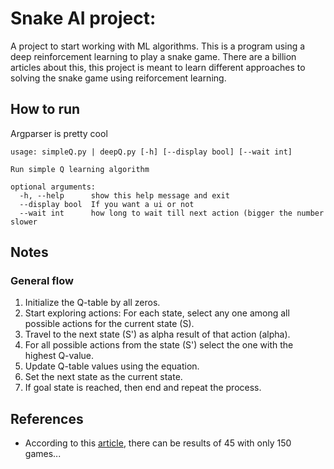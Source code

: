 # Snake AI project:

A project to start working with ML algorithms. This is a program using a deep reinforcement learning to play a snake game. There are a billion articles about this, this project is meant to learn different approaches to solving the snake game using reiforcement learning.

## How to run

Argparser is pretty cool
```
usage: simpleQ.py | deepQ.py [-h] [--display bool] [--wait int]

Run simple Q learning algorithm

optional arguments:
  -h, --help      show this help message and exit
  --display bool  If you want a ui or not
  --wait int      how long to wait till next action (bigger the number slower
```

## Notes
### General flow

1. Initialize the Q-table by all zeros.
2. Start exploring actions: For each state, select any one among all possible actions for the current state (S).
3. Travel to the next state (S') as alpha result of that action (alpha).
4. For all possible actions from the state (S') select the one with the highest Q-value.
5. Update Q-table values using the equation.
6. Set the next state as the current state.
7. If goal state is reached, then end and repeat the process.

## References

- According to this [article](https://towardsdatascience.com/how-to-teach-an-ai-to-play-games-deep-reinforcement-learning-28f9b920440a), there can be results of 45 with only 150 games...




